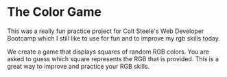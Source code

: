 # The Color Game

This was a really fun practice project for Colt Steele's Web Developer Bootcamp which I still like to use for fun and to improve my rgb skills today.

We create a game that displays squares of random RGB colors. You are asked to guess which square represents the RGB that is provided. This is a great way to improve and practice your RGB skills.
